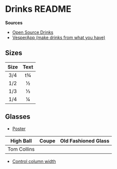 # Drinks README

__Sources__

- [Open Source Drinks](https://github.com/alfg/opendrinks)
- [VesperApp (make drinks from what you have)](https://drinkrecipes.herokuapp.com/) 

## Sizes

|  Size  |  Text  |
|:------:|:------:|
| 3/4    | t¾      |
| 1/2    | ½      |
| 1/3    | ⅓      |
| 1/4    | ¼      |

## Glasses

- [Poster](https://www.winecellarinnovations.com/drinking-glasses)

| High Ball   | Coupe | Old Fashioned Glass | 
|-------------|-------|---------------------|
| Tom Collins |  | |


- [Control column width](https://texblog.org/2019/06/03/control-the-width-of-table-columns-tabular-in-latex/)
